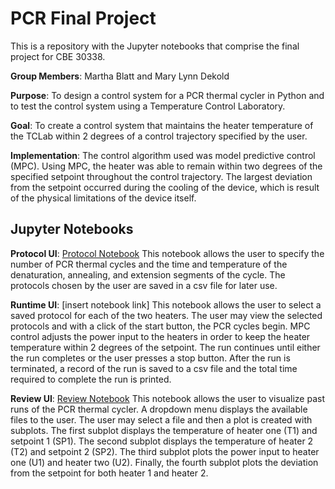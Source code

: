 # PCR Final Project
This is a repository with the Jupyter notebooks that comprise the final project for CBE 30338.

**Group Members**: Martha Blatt and Mary Lynn Dekold

**Purpose**: To design a control system for a PCR thermal cycler in Python and to test the control system using a Temperature Control Laboratory. 

**Goal**: To create a control system that maintains the heater temperature of the TCLab within 2 degrees of a control trajectory specified by the user.

**Implementation**: The control algorithm used was model predictive control (MPC). Using MPC, the heater was able to remain within two degrees of the specified setpoint throughout the control trajectory. The largest deviation from the setpoint occurred during the cooling of the device, which is result of the physical limitations of the device itself. 

## Jupyter Notebooks

**Protocol UI**: [Protocol Notebook](https://github.com/mblatt1/PCR-Final-Project/blob/master/Protocol%20UI.ipynb) This notebook allows the user to specify the number of PCR thermal cycles and the time and temperature of the denaturation, annealing, and extension segments of the cycle. The protocols chosen by the user are saved in a csv file for later use. 

**Runtime UI**: [insert notebook link] This notebook allows the user to select a saved protocol for each of the two heaters. The user may view the selected protocols and with a click of the start button, the PCR cycles begin. MPC control adjusts the power input to the heaters in order to keep the heater temperature within 2 degrees of the setpoint. The run continues until either the run completes or the user presses a stop button. After the run is terminated, a record of the run is saved to a csv file and the total time required to complete the run is printed. 

**Review UI**: [Review Notebook](https://github.com/mblatt1/PCR-Final-Project/blob/master/Review%20UI.ipynb) This notebook allows the user to visualize past runs of the PCR thermal cycler. A dropdown menu displays the available files to the user. The user may select a file and then a plot is created with subplots. The first subplot displays the temperature of heater one (T1) and setpoint 1 (SP1). The second subplot displays the temperature of heater 2 (T2) and setpoint 2 (SP2). The third subplot plots the power input to heater one (U1) and heater two (U2). Finally, the fourth subplot plots the deviation from the setpoint for both heater 1 and heater 2. 
